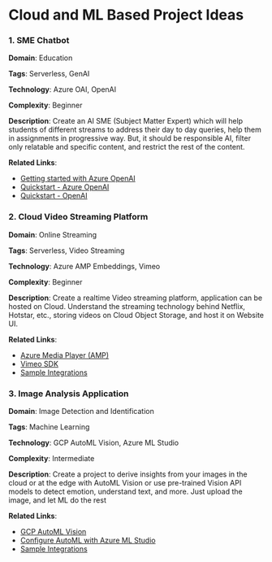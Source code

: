 # Cloud and ML Based Project Ideas

### 1. SME Chatbot

**Domain**: Education

**Tags**: Serverless, GenAI

**Technology**: Azure OAI, OpenAI

**Complexity**: Beginner

**Description**: Create an AI SME (Subject Matter Expert) which will help students of different streams to address their day to day queries, help them in assignments in progressive way. But, it should be responsible AI, filter only relatable and specific content, and restrict the rest of the content.

**Related Links**: 
- [Getting started with Azure OpenAI](https://learn.microsoft.com/en-us/azure/ai-services/openai/overview)
- [Quickstart - Azure OpenAI](https://learn.microsoft.com/en-us/azure/ai-services/openai/chatgpt-quickstart?tabs=command-line%2Cpython-new&pivots=programming-language-studio)
- [Quickstart - OpenAI](https://platform.openai.com/docs/guides/text-generation)

### 2. Cloud Video Streaming Platform

**Domain**: Online Streaming

**Tags**: Serverless, Video Streaming

**Technology**: Azure AMP Embeddings, Vimeo

**Complexity**: Beginner

**Description**: Create a realtime Video streaming platform, application can be hosted on Cloud. Understand the streaming technology behind Netflix, Hotstar, etc., storing videos on Cloud Object Storage, and host it on Website UI.

**Related Links**:
- [Azure Media Player (AMP)](https://azure.microsoft.com/en-in/products/media-services/media-player)
- [Vimeo SDK](https://developer.vimeo.com/player/sdk)
- [Sample Integrations](https://github.com/abhi-bhatra/video-stream-app)

### 3. Image Analysis Application

**Domain**: Image Detection and Identification

**Tags**: Machine Learning

**Technology**: GCP AutoML Vision, Azure ML Studio

**Complexity**: Intermediate

**Description**: Create a project to derive insights from your images in the cloud or at the edge with AutoML Vision or use pre-trained Vision API models to detect emotion, understand text, and more. Just upload the image, and let ML do the rest

**Related Links**:
- [GCP AutoML Vision](https://console.cloud.google.com/vertex-ai/publishers/google/model-garden/automl-vision-image-object-detection?project=terraformprojects-360913)
- [Configure AutoML with Azure ML Studio](https://learn.microsoft.com/en-us/azure/machine-learning/component-reference-v2/image-classification?view=azureml-api-2)
- [Sample Integrations](https://github.com/JKL404/Cloud_Vision)
